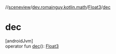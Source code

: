 //[sceneview](../../../index.md)/[dev.romainguy.kotlin.math](../index.md)/[Float3](index.md)/[dec](dec.md)

# dec

[androidJvm]\
operator fun [dec](dec.md)(): [Float3](index.md)
